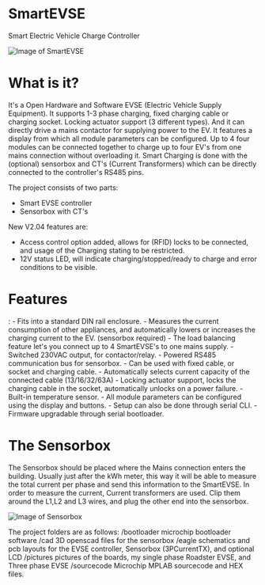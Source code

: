 SmartEVSE
=========

Smart Electric Vehicle Charge Controller

![Image of SmartEVSE](https://github.com/SmartEVSE/smartevse/pictures/SmartEVSEv2white.jpg)

<h1>What is it?</h1>

It's a Open Hardware and Software EVSE (Electric Vehicle Supply Equipment). It supports 1-3 phase charging, fixed charging cable or charging socket. Locking actuator support (3 different types). And it can directly drive a mains contactor for supplying power to the EV. It features a display from which all module parameters can be configured.
Up to 4 four modules can be connected together to charge up to four EV's from one mains connection without overloading it.
Smart Charging is done with the (optional) sensorbox and CT's (Current Transformers) which can be directly connected to the controller's RS485 pins.

The project consists of two parts:
- Smart EVSE controller
- Sensorbox with CT's


New V2.04 features are:
- Access control option added, allows for (RFID) locks to be connected, and usage of the Charging stating to be restricted.
- 12V status LED, will indicate charging/stopped/ready to charge and error conditions to be visible.

<h1>Features</h1>:
- Fits into a standard DIN rail enclosure.
- Measures the current consumption of other appliances, and automatically lowers or increases the charging current to the EV. (sensorbox required)
- The load balancing feature let's you connect up to 4 SmartEVSE's to one mains supply.
- Switched 230VAC output, for contactor/relay.
- Powered RS485 communication bus for sensorbox.
- Can be used with fixed cable, or socket and charging cable.
- Automatically selects current capacity of the connected cable (13/16/32/63A)
- Locking actuator support, locks the charging cable in the socket, automatically unlocks on a power failure.
- Built-in temperature sensor.
- All module parameters can be configured using the display and buttons.
- Setup can also be done through serial CLI.
- Firmware upgradable through serial bootloader. 

<h1>The Sensorbox</h1>

The Sensorbox should be placed where the Mains connection enters the building. Usually just after the kWh meter, this way it will be able to measure the total current per phase and send this information to the SmartEVSE.
In order to measure the current, Current transformers are used. Clip them around the L1,L2 and L3 wires, and plug the other end into the sensorbox.

![Image of Sensorbox](https://github.com/SmartEVSE/smartevse/pictures/sensorbox.jpg)


The project folders are as follows:
/bootloader		microchip bootloader software
/cad			3D openscad files for the sensorbox
/eagle			schematics and pcb layouts for the EVSE controller, Sensorbox (3PCurrentTX), and optional LCD
/pictures		pictures of the boards, my single phase Roadster EVSE, and Three phase EVSE
/sourcecode		Microchip MPLAB sourcecode and HEX files.


